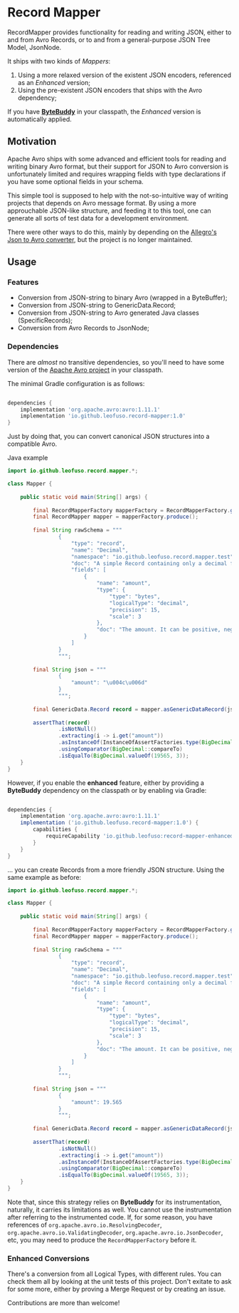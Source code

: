 # Record Mapper

RecordMapper provides functionality for reading and writing JSON, either to and from
Avro Records, or to and from a general-purpose JSON Tree Model, JsonNode.

It ships with two kinds of _Mappers_:
1. Using a more relaxed version of the existent JSON encoders, referenced as an _Enhanced_ version;
2. Using the pre-existent JSON encoders that ships with the Avro dependency;

If you have [**ByteBuddy**](https://bytebuddy.net/) in your classpath, the _Enhanced_ version is automatically applied.

## Motivation

Apache Avro ships with some advanced and efficient tools for reading and writing binary Avro format, 
but their support for JSON to Avro conversion is unfortunately limited and requires wrapping fields 
with type declarations if you have some optional fields in your schema.

This simple tool is supposed to help with the not-so-intuitive way of writing projects that depends on Avro message format. 
By using a more approuchable JSON-like structure, and feeding it to this tool, one can generate all sorts of test data for a development environment.

There were other ways to do this, mainly by depending on the [Allegro's Json to Avro converter](https://github.com/allegro/json-avro-converter),
but the project is no longer maintained.

## Usage

### Features

* Conversion from JSON-string to binary Avro (wrapped in a ByteBuffer);
* Conversion from JSON-string to GenericData.Record;
* Conversion from JSON-string to Avro generated Java classes (SpecificRecords);
* Conversion from Avro Records to JsonNode;

### Dependencies

There are *almost* no transitive dependencies, so you'll need to have some version
of the [Apache Avro project](https://avro.apache.org/project/download/) in your classpath.

The minimal Gradle configuration is as follows:

```groovy 

dependencies {
    implementation 'org.apache.avro:avro:1.11.1'
    implementation 'io.github.leofuso.record-mapper:1.0'
}

```

Just by doing that, you can convert canonical JSON structures into a compatible Avro.

Java example

```java
import io.github.leofuso.record.mapper.*;

class Mapper {
    
    public static void main(String[] args) {
        
        final RecordMapperFactory mapperFactory = RecordMapperFactory.get();
        final RecordMapper mapper = mapperFactory.produce();
        
        final String rawSchema = """
                {
                    "type": "record",
                    "name": "Decimal",
                    "namespace": "io.github.leofuso.record.mapper.test",
                    "doc": "A simple Record containing only a decimal field.",
                    "fields": [
                        {
                            "name": "amount",
                            "type": {
                                "type": "bytes",
                                "logicalType": "decimal",
                                "precision": 15,
                                "scale": 3
                            },
                            "doc": "The amount. It can be positive, negative or zero."
                        }
                    ]
                }
                """;
        
        final String json = """
                {
                    "amount": "\u004c\u006d"
                }
                """;
        
        final GenericData.Record record = mapper.asGenericDataRecord(json, new Schema.Parser().parse(rawSchema));
        
        assertThat(record)
                .isNotNull()
                .extracting(i -> i.get("amount"))
                .asInstanceOf(InstanceOfAssertFactories.type(BigDecimal.class))
                .usingComparator(BigDecimal::compareTo)
                .isEqualTo(BigDecimal.valueOf(19565, 3));
    }
}
```

However, if you enable the **enhanced** feature, either by providing a **ByteBuddy** dependency on the classpath or by enabling via Gradle:

```groovy

dependencies {
    implementation 'org.apache.avro:avro:1.11.1'
    implementation ('io.github.leofuso.record-mapper:1.0') {
        capabilities {
            requireCapability 'io.github.leofuso:record-mapper-enhanced'
        }
    }
}


```

... you can create Records from a more friendly JSON structure. Using the same example as before:

```java
import io.github.leofuso.record.mapper.*;

class Mapper {
    
    public static void main(String[] args) {
        
        final RecordMapperFactory mapperFactory = RecordMapperFactory.get();
        final RecordMapper mapper = mapperFactory.produce();
        
        final String rawSchema = """
                {
                    "type": "record",
                    "name": "Decimal",
                    "namespace": "io.github.leofuso.record.mapper.test",
                    "doc": "A simple Record containing only a decimal field.",
                    "fields": [
                        {
                            "name": "amount",
                            "type": {
                                "type": "bytes",
                                "logicalType": "decimal",
                                "precision": 15,
                                "scale": 3
                            },
                            "doc": "The amount. It can be positive, negative or zero."
                        }
                    ]
                }
                """;
        
        final String json = """
                {
                    "amount": 19.565
                }
                """;
        
        final GenericData.Record record = mapper.asGenericDataRecord(json, new Schema.Parser().parse(rawSchema));
        
        assertThat(record)
                .isNotNull()
                .extracting(i -> i.get("amount"))
                .asInstanceOf(InstanceOfAssertFactories.type(BigDecimal.class))
                .usingComparator(BigDecimal::compareTo)
                .isEqualTo(BigDecimal.valueOf(19565, 3));
    }
}
```

Note that, since this strategy relies on **ByteBuddy** for its instrumentation, naturally, it carries its limitations as well.
You cannot use the instrumentation after referring to the instrumented code. If, for some reason, you have references of 
`org.apache.avro.io.ResolvingDecoder`, `org.apache.avro.io.ValidatingDecoder`, `org.apache.avro.io.JsonDecoder`, etc, you may need to
produce the `RecordMapperFactory` before it.

### Enhanced Conversions

There's a conversion from all Logical Types, with different rules. You can check them all by looking at the unit tests of this project.
Don't exitate to ask for some more, either by proving a Merge Request or by creating an issue.

Contributions are more than welcome!